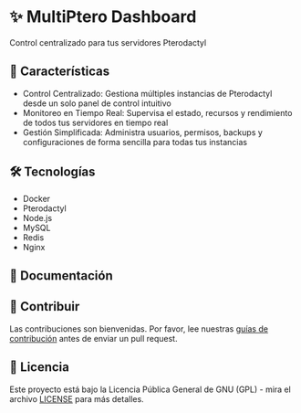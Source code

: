 # ✨ MultiPtero Dashboard

Control centralizado para tus servidores Pterodactyl

## 🚀 Características

- Control Centralizado: Gestiona múltiples instancias de Pterodactyl desde un solo panel de control intuitivo
- Monitoreo en Tiempo Real: Supervisa el estado, recursos y rendimiento de todos tus servidores en tiempo real
- Gestión Simplificada: Administra usuarios, permisos, backups y configuraciones de forma sencilla para todas tus instancias

## 🛠️ Tecnologías

- Docker
- Pterodactyl
- Node.js
- MySQL
- Redis
- Nginx

## 📖 Documentación


## 🤝 Contribuir

Las contribuciones son bienvenidas. Por favor, lee nuestras [guías de contribución](CONTRIBUTING.md) antes de enviar un pull request.

## 📝 Licencia

Este proyecto está bajo la Licencia Pública General de GNU (GPL) - mira el archivo [LICENSE](LICENSE) para más detalles.
